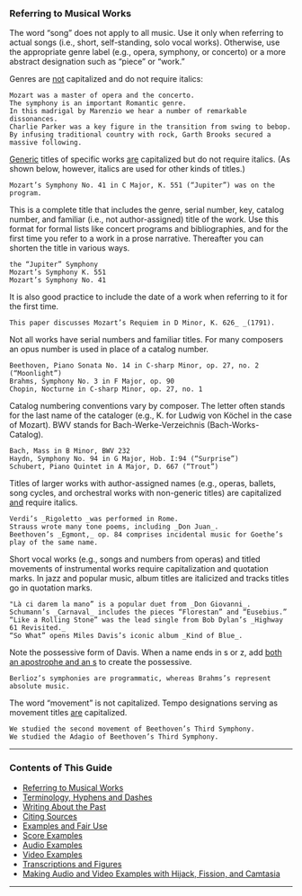 ### Referring to Musical Works
The word “song” does not apply to all music. Use it only when referring to actual songs (i.e., short, self-standing, solo vocal works). Otherwise, use the appropriate genre label (e.g., opera, symphony, or concerto) or a more abstract designation such as “piece” or “work.”

Genres are <span style="text-decoration:underline;">not</span> capitalized and do not require italics:

	Mozart was a master of opera and the concerto.
	The symphony is an important Romantic genre.
	In this madrigal by Marenzio we hear a number of remarkable dissonances.
	Charlie Parker was a key figure in the transition from swing to bebop.
	By infusing traditional country with rock, Garth Brooks secured a massive following.  

<span style="text-decoration:underline;">Generic</span> titles of specific works <span style="text-decoration:underline;">are</span> capitalized but do not require italics. (As shown below, however, italics are used for other kinds of titles.)

    Mozart’s Symphony No. 41 in C Major, K. 551 (“Jupiter”) was on the program.

This is a complete title that includes the genre, serial number, key, catalog number, and familiar (i.e., not author-assigned) title of the work. Use this format for formal lists like concert programs and bibliographies, and for the first time you refer to a work in a prose narrative. Thereafter you can shorten the title in various ways. 

    the “Jupiter” Symphony
    Mozart’s Symphony K. 551
    Mozart’s Symphony No. 41  

It is also good practice to include the date of a work when referring to it for the first time. 
	
	This paper discusses Mozart’s Requiem in D Minor, K. 626_ _(1791).

Not all works have serial numbers and familiar titles. For many composers an opus number is used in place of a catalog number.

    Beethoven, Piano Sonata No. 14 in C-sharp Minor, op. 27, no. 2 (“Moonlight”)
    Brahms, Symphony No. 3 in F Major, op. 90
    Chopin, Nocturne in C-sharp Minor, op. 27, no. 1

Catalog numbering conventions vary by composer. The letter often stands for the last name of the cataloger (e.g., K. for Ludwig von Köchel in the case of Mozart). BWV stands for Bach-Werke-Verzeichnis (Bach-Works-Catalog).

    Bach, Mass in B Minor, BWV 232
    Haydn, Symphony No. 94 in G Major, Hob. I:94 (“Surprise”)
    Schubert, Piano Quintet in A Major, D. 667 (“Trout”)

Titles of larger works with author-assigned names (e.g., operas, ballets, song cycles, and orchestral works with non-generic titles) are capitalized <span style="text-decoration:underline;">and</span> require italics.

    Verdi’s _Rigoletto _was performed in Rome.
    Strauss wrote many tone poems, including _Don Juan_.
    Beethoven’s _Egmont,_ op. 84 comprises incidental music for Goethe’s play of the same name.

Short vocal works (e.g., songs and numbers from operas) and titled movements of instrumental works require capitalization and quotation marks. In jazz and popular music, album titles are italicized and tracks titles go in quotation marks.

	"Là ci darem la mano” is a popular duet from _Don Giovanni_.
	Schumann’s _Carnaval_ includes the pieces “Florestan” and “Eusebius.”
	“Like a Rolling Stone” was the lead single from Bob Dylan’s _Highway 61 Revisited._
	“So What” opens Miles Davis’s iconic album _Kind of Blue_.

Note the possessive form of Davis. When a name ends in s or z, add <span style="text-decoration:underline;">both an apostrophe and an s</span> to create the possessive.

	Berlioz’s symphonies are programmatic, whereas Brahms’s represent absolute music.

The word “movement” is not capitalized. Tempo designations serving as movement titles <span style="text-decoration:underline;">are</span> capitalized. 

	We studied the second movement of Beethoven’s Third Symphony.
	We studied the Adagio of Beethoven’s Third Symphony.
-----

### Contents of This Guide

- [Referring to Musical Works](1_works.md)
- [Terminology, Hyphens and Dashes](2_terms.md)
- [Writing About the Past](3_past.md)
- [Citing Sources](4_citing_sources.md)
- [Examples and Fair Use](5_examples_intro.md)
- [Score Examples](6_score_example.md)
- [Audio Examples](7_audio_example.md)
- [Video Examples](8_video_example.md)
- [Transcriptions and Figures](9_transcriptions_figures.md)
- [Making Audio and Video Examples with Hijack, Fission, and Camtasia](audio_video_guide.md)

-----
